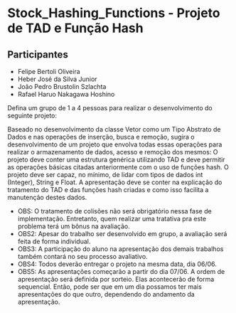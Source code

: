 # Stock_Hashing_Functions - Projeto de TAD e Função Hash
## Participantes
- Felipe Bertoli Oliveira
- Heber José da Silva Junior
- João Pedro Brustolin Szlachta
- Rafael Haruo Nakagawa Hoshino

Defina um grupo de 1 a 4 pessoas para realizar o desenvolvimento do seguinte projeto:

Baseado no desenvolvimento da classe Vetor como um Tipo Abstrato de Dados e nas operações de inserção, busca e remoção, sugira o desenvolvimento de um projeto que envolva todas essas operações para realizar o armazenamento de dados, acesso e remoção dos mesmos:
O projeto deve conter uma estrutura genérica utilizando TAD e deve permitir as operações básicas citadas anteriormente com o uso de funções hash.
O projeto deve ser capaz, no mínimo, de lidar com tipos de dados int (Integer), String e Float.
A apresentação deve se conter na explicação do tratamento do TAD e das funções hash criadas e como isso facilita a manutenção destes dados.

- OBS: O tratamento de colisões não será obrigatório nessa fase de implementação. Entretanto, quem realizar uma tratativa pra este problema terá um bônus na avaliação.
- OBS2: Apesar do trabalho ser desenvolvido em grupo, a avaliação será feita de forma individual.
- OBS3: A participação do aluno na apresentação dos demais trabalhos também contará no seu processo avaliativo.
- OBS4: Todos deverão entregar o projeto na mesma data, dia 06/06.
- OBS5: As apresentações começarão a partir do dia 07/06. A ordem de apresentação será definida por sorteio. Elas acontecerão de forma sequencial.  Então, pode ser que em um dia possamos ter mais apresentações do que outro, dependendo do andamento da apresentação.
